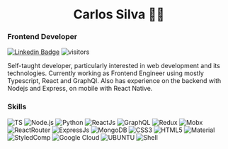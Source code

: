 <h1 color="black" align="center">Carlos Silva 🏴‍☠️</h1>


### Frontend Developer
  [![Linkedin Badge](https://img.shields.io/badge/-LinkedIn-blue?style=flat-square&logo=Linkedin&logoColor=white&link=https://www.linkedin.com/in/carlosqsilva/)](https://www.linkedin.com/in/carlosqsilva/)  ![visitors](https://visitor-badge.laobi.icu/badge?page_id=carlosqsilva.carlosqsilva)
 
Self-taught developer, particularly interested in web development and its technologies. Currently working as Frontend Engineer using mostly Typescript, React and GraphQl. Also has experience on the backend with Nodejs and Express, on mobile with React Native.


### Skills

<p>
  <img alt="TS" src="https://img.shields.io/badge/TypeScript-3178c6?style=for-the-badge&logo=typescript&logoColor=white"/>
  <img alt="Node.js" src="https://img.shields.io/badge/Node.js-43853D?style=for-the-badge&logo=node.js&logoColor=white"/>
  <img alt="Python" src="https://img.shields.io/badge/Python-14354C?style=for-the-badge&logo=python&logoColor=white"/>
  <img alt="ReactJs" src="https://img.shields.io/badge/React-20232A?style=for-the-badge&logo=react&logoColor=61DAFB"/>
  <img alt="GraphQL" src="https://img.shields.io/badge/GraphQL-e10098?style=for-the-badge&logo=graphql&logoColor=fff"/>
  <img alt="Redux" src="https://img.shields.io/badge/Redux-593D88?style=for-the-badge&logo=redux&logoColor=white"/>
  <img alt="Mobx" src="https://img.shields.io/badge/Mobx-121011?style=for-the-badge&logo=data%3Aimage%2Fpng%3Bbase64%2CiVBORw0KGgoAAAANSUhEUgAAACgAAAAoCAYAAACM%2FrhtAAAABGdBTUEAALGPC%2FxhBQAAACBjSFJNAAB6JgAAgIQAAPoAAACA6AAAdTAAAOpgAAA6mAAAF3CculE8AAAABmJLR0QA%2FwD%2FAP%2BgvaeTAAAAB3RJTUUH5QEKDxIHNUxLCAAAB2hJREFUWMOdmN%2BLXVcVxz9r73Puz7nJtGlJOiqhtkmjtKJJRbEV6aAtio%2Fig7RQC4U%2BCHnro%2F4BIhLQZxWkKNLXQk0NqK31IakTYqVIkpJOQzv5MZ3Mrzv33nP28uH82vucc83oJZl97r57r%2F3d37XWd6995Mqz9wNAH9hlBFhVFBSl%2BGjxL%2F%2BqiECnQzVCtRgJqsFYLU1o0QVo3ub9CqoqKqQnTnxha%2BPmKoIQ5WbuZcxpYBmKPkFKkwKiiAey7C96RChXrM9F88Ybn9vMvmb9IsJo2E%2Fu3PzwnCBngPVoW3ZZ0MFp4MfFpoO12j75Ok7BmmxssXQDR9t0aZ%2FT73YYdLsATypKPIx%2FYkY6HAmyXC5cQyI%2BKimGZH%2Bd03CS%2BL%2Fmc6WyIlJfpDRIr9NhNBggIoXLl6fbs5FBsEBUxyYNsM0B6sKxwZTafKm33pxuJ2Y07PvgUDRC1ZrM%2Bd7UfbOYuUm1NslnUcQz7duvxsdRxGjQx4jxwWW2QY0Ea4cg21msACiCa2VRWqfVWYwjy2g4wBgfnBf%2Fqpg55mqEyFz3Vckkre4rWQx2DpG1LAz62Aa4QooyFTDBnltYzLh2Yeu5umCwSXn4nKcVqMMILPS7RDYEhweu%2BBpVxjQwrfmCdvEwEnerHc72SO7c8Ixl%2F414kkFNSgTAYBePYOIug16XOI7Q6QTdvJGD1AaDkGevlrvUXMMEcEinz%2F0v%2FJTuw4%2BjaYIAe1f%2FwdovX8JNdio9dGCsx6LWxVuRzoD7nv8Z3c%2BexIiAsSTvv8POr34Ek91WcErOYENXBUQFXMLuylmmH76H9BY48I0fYBcPg5ggTgs5LA6GhhAriDFEi0ewgwNM3v49ureDu72Kpskc9%2BYMhm4NjyhNZmz%2B6TeoS4kOfZrhyWdqCZWhykIzm9sImTwu%2B90O1hjc9jqT139Bun4dxKBiWt1bWDJzFKFKGGMQYxFjaBcRqaRB2jO51%2B3Q7cSlYRUDxmYtGkiLlglDJTPsQ8OaXRJkdpDN%2BQKijm4c0evE%2BYLez3lsVmJfiLMn1r6Lw0CsEkZUwvgsPibi4PJzxEvH2PrzK8yuXYTIZiy6FPvAMUZP%2FRD7ySrTt17xijdtslUVYo2yzNTXbRdtqcsapDM6nzrO4jMvMjz17SJZy5X7jy6z8PRL2CPH0HRWLO%2BBrFD6NWQFLvtmpIbDd7W0YCt%2Fd47xP%2F8C6ug98hXoDnGaHetRb8Dgc0%2BAOmbv%2FRVcWrrRZ07r4FqE2iBy98qljVtjmFxdYfbx%2B3SPPkZ8%2BEHS1GENDA4fJX7wJO7mNdIPLpKFei1QvNMjlBm8tkgS%2F6zdL4sipBsfM%2F7Xm9jRvfRPfA1RoRtFxA89jtyzxOzfb5FurIGn3UXE%2BadHxWAVo0VFY7wV90NjQKimCTvvvI6mCcMvfZN4cACiLtHnl8ElzC6dhVyIA%2F7UZ5BWcEV%2F5CdvdQZTXSOQei1TsWwsk8vnmV67RO%2FYl4kfeBhNdoiOf5Vk9V2SqxdyIfZcGDAoJVNtMkPBYOXe%2F5VFwW2vM77wGmZwkO6jT2Ee%2BTpy8AizlddwW7czpv0bouIxGIKjBi7XwYKn8BwNWWzxb95ExjJZOUv69IsMnvgeOpvgNm8wvfjHMthVQbwgLF1eA1d3b3WSNESu%2Bdi8ZAiRtdgoYvbRFfZW3iBeOk7n6GPMLr1BunYZFRMKsUdjJjH%2FHVxesFYA6ueoD01CbETGZNWwgqZTdt5%2BFbd5i3TzFuO%2Fv4omMwoKSxCUXV6rwfkbXvzVO%2BpqkMqqpu5jAWsMUoADEMv08nlu%2Fvw5FHDX36VjjLdQ856teT2mdVA10Y5az%2BCCJs2qUXUpaEqR08YYHOHKmkyZXLmAqiLWEndN5gnN3Fl5QLMa0KVZXemVW40ThaJYmPMmQKIOwye%2FT3TfZzC9BezoEG7rVjk2KAAgXzDDnDrN3jr4jAFm4RDD75xG97ZJbq%2By%2B%2Bbv0GTacqKUJX9erXjvSXJ1QmzE4IvfovPQKXApbrxFunEjC3A%2F4AMXZWbSVDH5RUXzVE7vrGHuWaJ36ruIiZheOc%2Fu3%2F5wdwbbCBQEne2x%2FuuXkU4vu0cgmYxMxyG4RpZC6iAqk0NgOmbzty9D1Ck352Z7uOleYKOeQFEAqPa2CVXcxhoiUsZccR2onjUotYqTwrnsrmKKMU5JPvmojMkqOKS0URdtbSZJM5ONteWOCp0KuAuKgMrHDsWlILZaOCv3vQ36V9e6R3K7RvDvD2HZYowJDWgNSvUGMnRT3pG6%2BULcuCD5bVnyq1%2FNeA9CFuABuDBj54LzKHUpZULVhTjc4LyqOguR4H2TQJ4QPqb9gcPv1ywGnWdjXvU8v3BViYAUSCA84qrN7R9cPZNdftsTy77BebVhokpqxmO2gHN4n5r8tjIU9ocxWsYbkKb5tDlCXNdPL2bPxTFb0WAAwJl8fPYSPcjYdq3zS6YguwMaFad4mT7%2Fku5VNokq54AzsxnI9ReWfJeOVLHZBv8%2F1%2FrsFS9oOnFxtN%2FVtQKaWstWkmQm%2FgMyQFdaCk7%2FfQAAACV0RVh0ZGF0ZTpjcmVhdGUAMjAyMS0wMS0xMFQxNDo0NzozOSswMDowMF9U6AIAAAAldEVYdGRhdGU6bW9kaWZ5ADIwMjEtMDEtMTBUMTQ6NDc6MzkrMDA6MDAuCVC%2BAAAAAElFTkSuQmCC%0A"/>
  <img alt="ReactRouter" src="https://img.shields.io/badge/React_Router-CA4245?style=for-the-badge&logo=react-router&logoColor=white"/>
  <img alt="ExpressJs" src="https://img.shields.io/badge/Express.js-404D59?style=for-the-badge&logo=express"/>
  <img alt="MongoDB" src="https://img.shields.io/badge/MongoDB-4EA94B?style=for-the-badge&logo=mongodb&logoColor=white"/>
  <img alt="CSS3" src="https://img.shields.io/badge/CSS-239120?&style=for-the-badge&logo=css3&logoColor=white"/>
  <img alt="HTML5" src="https://img.shields.io/badge/HTML5-E34F26?style=for-the-badge&logo=html5&logoColor=white"/>
  <img alt="Material" src="https://img.shields.io/badge/Material--UI-0081CB?style=for-the-badge&logo=material-ui&logoColor=white"/>
  <img alt="StyledComp" src="https://img.shields.io/badge/styled--components-DB7093?style=for-the-badge&logo=styled-components&logoColor=white"/>
  <img alt="Google Cloud" src="https://img.shields.io/badge/Google_Cloud-4285F4?style=for-the-badge&logo=google-cloud&logoColor=white"/>
  <img alt="UBUNTU" src="https://img.shields.io/badge/Ubuntu-E95420?style=for-the-badge&logo=ubuntu&logoColor=white"/>
  <img alt="Shell" src="https://img.shields.io/badge/Shell_Script-121011?style=for-the-badge&logo=gnu-bash&logoColor=white"/>
</p>
